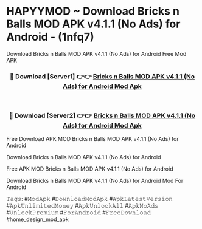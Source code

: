 # HAPYYMOD ~ Download Bricks n Balls MOD APK v4.1.1 (No Ads) for Android - (1nfq7)
Download Bricks n Balls MOD APK v4.1.1 (No Ads) for Android Free Mod APK

<div align="center">
<h3>🔴 Download [Server1] 👉👉 <a href="https://apk-comot.site?title=Bricks_n_Balls_MOD_APK_v4.1.1_(No_Ads)_for_Android">Bricks n Balls MOD APK v4.1.1 (No Ads) for Android Mod Apk</a></h3><br>

<h3>🔴 Download [Server2] 👉👉 <a href="https://apk-comot.site?title=Bricks_n_Balls_MOD_APK_v4.1.1_(No_Ads)_for_Android">Bricks n Balls MOD APK v4.1.1 (No Ads) for Android Mod Apk</a></h3>
</div>


Free Download APK MOD Bricks n Balls MOD APK v4.1.1 (No Ads) for Android

Download Bricks n Balls MOD APK v4.1.1 (No Ads) for Android 

Free APK MOD Bricks n Balls MOD APK v4.1.1 (No Ads) for Android 

Download Bricks n Balls MOD APK v4.1.1 (No Ads) for Android Mod For Android

𝚃𝚊𝚐𝚜: #𝙼𝚘𝚍𝙰𝚙𝚔 #𝙳𝚘𝚠𝚗𝚕𝚘𝚊𝚍𝙼𝚘𝚍𝙰𝚙𝚔 #𝙰𝚙𝚔𝙻𝚊𝚝𝚎𝚜𝚝𝚅𝚎𝚛𝚜𝚒𝚘𝚗 #𝙰𝚙𝚔𝚄𝚗𝚕𝚒𝚖𝚒𝚝𝚎𝚍𝙼𝚘𝚗𝚎𝚢 #𝙰𝚙𝚔𝚄𝚗𝚕𝚘𝚌𝚔𝙰𝚕𝚕 #𝙰𝚙𝚔𝙽𝚘𝙰𝚍𝚜 #𝚄𝚗𝚕𝚘𝚌𝚔𝙿𝚛𝚎𝚖𝚒𝚞𝚖 #𝙵𝚘𝚛𝙰𝚗𝚍𝚛𝚘𝚒𝚍 #𝙵𝚛𝚎𝚎𝙳𝚘𝚠𝚗𝚕𝚘𝚊𝚍 #home_design_mod_apk